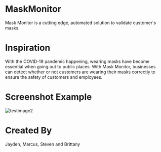 # MaskMonitor

Mask Monitor is a cutting edge, automated solution to validate customer's masks. 

# Inspiration
With the COVID-19 pandemic happening, wearing masks have become essential when going out to public places. With Mask Monitor, businesses can detect whether or not customers are wearing their masks correctly to ensure the safety of customers and employees. 

# Screenshot Example
![testimage2](https://user-images.githubusercontent.com/59780037/105618717-916ae700-5db8-11eb-9221-2ef9acae9a25.jpg)

# Created By
Jayden, Marcus, Steven and Brittany
